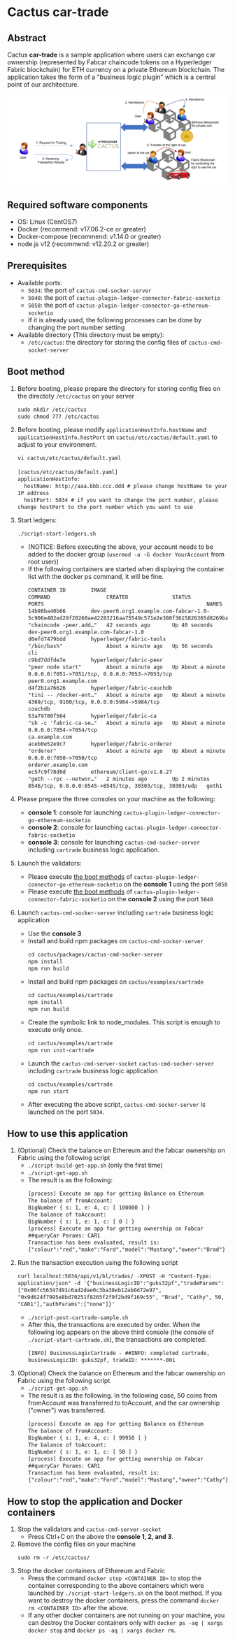 # Cactus car-trade

## Abstract

Cactus **car-trade** is a sample application where users can exchange car ownership (represented by Fabcar chaincode tokens on a Hyperledger Fabric blockchain) for ETH currency on a private Ethereum blockchain. The application takes the form of a "business logic plugin" which is a central point of our architecture.

![car-trade image](./images/car-trade-image.png)

## Required software components
- OS: Linux (CentOS7)
- Docker (recommend: v17.06.2-ce or greater)
- Docker-compose (recommend: v1.14.0 or greater)
- node.js v12 (recommend: v12.20.2 or greater)

## Prerequisites

- Available ports:
	- `5034`: the port of `cactus-cmd-socker-server`
	- `5040`: the port of `cactus-plugin-ledger-connector-fabric-socketio`
	- `5050`: the port of `cactus-plugin-ledger-connector-go-ethereum-socketio`
	- If it is already used, the following processes can be done by changing the port number setting
- Available directory (This directory must be empty):
	- `/etc/cactus`: the directory for storing the config files of `cactus-cmd-socket-server`

## Boot method

1. Before booting, please prepare the directory for storing config files on the directoty `/etc/cactus` on your server
	```
	sudo mkdir /etc/cactus
	sudo chmod 777 /etc/cactus
	```

1. Before booting, please modify `applicationHostInfo.hostName` and `applicationHostInfo.hostPort` on `cactus/etc/cactus/default.yaml` to adjust to your environment.
	```
	vi cactus/etc/cactus/default.yaml

	[cactus/etc/cactus/default.yaml]
	applicationHostInfo:
	  hostName: http://aaa.bbb.ccc.ddd # please change hostName to your IP address
	  hostPort: 5034 # if you want to change the port number, please change hostPort to the port number which you want to use
	```

1. Start ledgers:
	```
	./script-start-ledgers.sh
	```
	- (NOTICE: Before executing the above, your account needs to be added to the docker group (`usermod -a -G docker YourAccount` from root user))
	- If the following containers are started when displaying the container list with the docker ps command, it will be fine.
		```
		CONTAINER ID        IMAGE                                                                                                    COMMAND                  CREATED              STATUS              PORTS                                                    NAMES
		14b98ba40b66        dev-peer0.org1.example.com-fabcar-1.0-5c906e402ed29f20260ae42283216aa75549c571e2e380f3615826365d8269ba   "chaincode -peer.add…"   42 seconds ago       Up 40 seconds                                                                dev-peer0.org1.example.com-fabcar-1.0
		d0efd7479bdd        hyperledger/fabric-tools                                                                                 "/bin/bash"              About a minute ago   Up 56 seconds                                                                cli
		c9bd7ddfde7e        hyperledger/fabric-peer                                                                                  "peer node start"        About a minute ago   Up About a minute   0.0.0.0:7051->7051/tcp, 0.0.0.0:7053->7053/tcp           peer0.org1.example.com
		d4f2b1a76626        hyperledger/fabric-couchdb                                                                               "tini -- /docker-ent…"   About a minute ago   Up About a minute   4369/tcp, 9100/tcp, 0.0.0.0:5984->5984/tcp               couchdb
		53a79780f564        hyperledger/fabric-ca                                                                                    "sh -c 'fabric-ca-se…"   About a minute ago   Up About a minute   0.0.0.0:7054->7054/tcp                                   ca.example.com
		aceb0e52e9c7        hyperledger/fabric-orderer                                                                               "orderer"                About a minute ago   Up About a minute   0.0.0.0:7050->7050/tcp                                   orderer.example.com
		ec57c9f78d0d        ethereum/client-go:v1.8.27                                                                               "geth --rpc --networ…"   2 minutes ago        Up 2 minutes        8546/tcp, 0.0.0.0:8545->8545/tcp, 30303/tcp, 30303/udp   geth1
		```

1. Please prepare the three consoles on your machine as the following:
	- **console 1**: console for launching `cactus-plugin-ledger-connector-go-ethereum-socketio`
	- **console 2**: console for launching `cactus-plugin-ledger-connector-fabric-socketio`
	- **console 3**: console for launching `cactus-cmd-socker-server` including `cartrade` business logic application.

1. Launch the validators:
	- Please execute [the boot methods](../../packages/cactus-plugin-ledger-connector-go-ethereum-socketio/README.md#boot-methods) of `cactus-plugin-ledger-connector-go-ethereum-socketio` on the **console 1** using the port `5050`
	- Please execute [the boot methods](../../packages/cactus-plugin-ledger-connector-fabric-socketio/README.md#boot-methods) of `cactus-plugin-ledger-connector-fabric-socketio` on the **console 2** using the port `5040`

2. Launch `cactus-cmd-socker-server` including `cartrade` business logic application
	- Use the **console 3**
	- Install and build npm packages on `cactus-cmd-socker-server`
		```
		cd cactus/packages/cactus-cmd-socker-server
		npm install
		npm run build
		```
	- Install and build npm packages on `cactus/examples/cartrade`
		```
		cd cactus/examples/cartrade
		npm install
		npm run build
		```
	- Create the symbolic link to node_modules. This script is enough to execute only once.
		```
		cd cactus/examples/cartrade
		npm run init-cartrade
		```
	- Launch the `cactus-cmd-server-socket` `cactus-cmd-socker-server` including `cartrade` business logic application
		```
		cd cactus/examples/cartrade
		npm run start
		```
	- After executing the above script, `cactus-cmd-socker-server` is launched on the port `5034`.

## How to use this application

1. (Optional) Check the balance on Ethereum and the fabcar ownership on Fabric using the following script
	- `./script-build-get-app.sh` (only the first time)
	- `./script-get-app.sh`
	- The result is as the following:
		```
		[process] Execute an app for getting Balance on Ethereum
		The balance of fromAccount:
		BigNumber { s: 1, e: 4, c: [ 100000 ] }
		The balance of toAccount:
		BigNumber { s: 1, e: 1, c: [ 0 ] }
		[process] Execute an app for getting ownership on Fabcar
		##queryCar Params: CAR1
		Transaction has been evaluated, result is: {"colour":"red","make":"Ford","model":"Mustang","owner":"Brad"}
		```
1. Run the transaction execution using the following script
	```
	curl localhost:5034/api/v1/bl/trades/ -XPOST -H "Content-Type: application/json" -d '{"businessLogicID":"guks32pf","tradeParams":["0x06fc56347d91c6ad2dae0c3ba38eb12ab0d72e97", "0x9d624f7995e8bd70251f8265f2f9f2b49f169c55", "Brad", "Cathy", 50, "CAR1"],"authParams":["none"]}'
	```
	- `./script-post-cartrade-sample.sh`
	- After this, the transactions are executed by order. When the following log appears on the above third console (the console of `./script-start-cartrade.sh`), the transactions are completed.
		```
		[INFO] BusinessLogicCartrade - ##INFO: completed cartrade, businessLogicID: guks32pf, tradeID: *******-001
		```
1. (Optional) Check the balance on Ethereum and the fabcar ownership on Fabric using the following script
	- `./script-get-app.sh`
	- The result is as the following. In the following case, 50 coins from fromAccount was transferred to toAccount, and the car ownership ("owner") was transferred.
		```
		[process] Execute an app for getting Balance on Ethereum
		The balance of fromAccount:
		BigNumber { s: 1, e: 4, c: [ 99950 ] }
		The balance of toAccount:
		BigNumber { s: 1, e: 1, c: [ 50 ] }
		[process] Execute an app for getting ownership on Fabcar
		##queryCar Params: CAR1
		Transaction has been evaluated, result is: {"colour":"red","make":"Ford","model":"Mustang","owner":"Cathy"}
		```

## How to stop the application and Docker containers

1. Stop the validators and `cactus-cmd-server-socket`
	- Press Ctrl+C on the above the **console 1, 2, and 3**.
1. Remove the config files on your machine
	```
	sudo rm -r /etc/cactus/
	```
1. Stop the docker containers of Ethereum and Fabric
	- Press the command `docker stop <CONTAINER ID>` to stop the container corresponding to the above containers which were launched by `./script-start-ledgers.sh` on the boot method. If you want to destroy the docker containers, press the command `docker rm <CONTAINER ID>` after the above.
	- If any other docker containers are not running on your machine, you can destroy the Docker containers only with `docker ps -aq | xargs docker stop` and `docker ps -aq | xargs docker rm`.